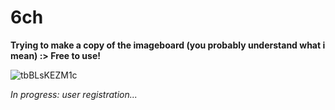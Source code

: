 # 6ch
**Trying to make a copy of the imageboard (you probably understand what i mean) :> Free to use!**

![tbBLsKEZM1c](https://github.com/cleanyco/6ch/assets/88801557/f50cc3c2-6d4e-414b-8a31-bc88b2119203)

_In progress: user registration..._
